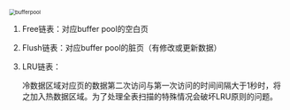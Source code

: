 <img src="C:\Users\GUMP\Downloads\bufferpool.svg" alt="bufferpool" style="zoom: 67%;" />

1. Free链表：对应buffer pool的空白页

2. Flush链表：对应buffer pool的脏页（有修改或更新数据）

3. LRU链表：

   冷数据区域对应页的数据第二次访问与第一次访问的时间间隔大于1秒时，将之加入热数据区域。为了处理全表扫描的特殊情况会破坏LRU原则的问题。

